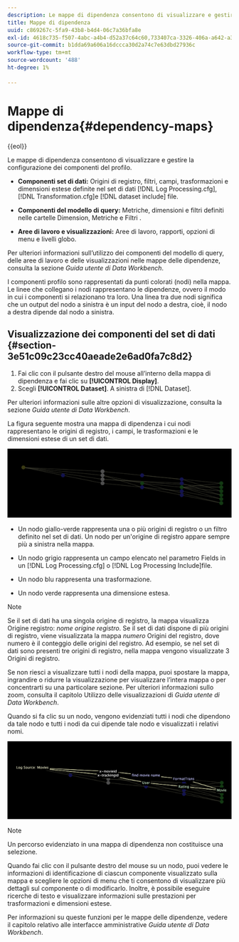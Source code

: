 ```yaml
---
description: Le mappe di dipendenza consentono di visualizzare e gestire la configurazione dei componenti del profilo.
title: Mappe di dipendenza
uuid: c869267c-5fa9-43b8-b4d4-06c7a36bfa8e
exl-id: 4618c735-f507-4abc-a4b4-d52a37c64c60,733407ca-3326-406a-a642-a3ea3d3f6b8b
source-git-commit: b1dda69a606a16dccca30d2a74c7e63dbd27936c
workflow-type: tm+mt
source-wordcount: '488'
ht-degree: 1%

---
```


# Mappe di dipendenza{#dependency-maps}

{{eol}}

Le mappe di dipendenza consentono di visualizzare e gestire la configurazione dei componenti del profilo.

* **Componenti set di dati:** Origini di registro, filtri, campi, trasformazioni e dimensioni estese definite nel set di dati [!DNL Log Processing.cfg], [!DNL Transformation.cfg]e [!DNL dataset include] file.

* **Componenti del modello di query:** Metriche, dimensioni e filtri definiti nelle cartelle Dimension, Metriche e Filtri .
* **Aree di lavoro e visualizzazioni:** Aree di lavoro, rapporti, opzioni di menu e livelli globo.

Per ulteriori informazioni sull’utilizzo dei componenti del modello di query, delle aree di lavoro e delle visualizzazioni nelle mappe delle dipendenze, consulta la sezione *Guida utente di Data Workbench*.

I componenti profilo sono rappresentati da punti colorati (nodi) nella mappa. Le linee che collegano i nodi rappresentano le dipendenze, ovvero il modo in cui i componenti si relazionano tra loro. Una linea tra due nodi significa che un output del nodo a sinistra è un input del nodo a destra, cioè, il nodo a destra dipende dal nodo a sinistra.

## Visualizzazione dei componenti del set di dati {#section-3e51c09c23cc40aeade2e6ad0fa7c8d2}

1. Fai clic con il pulsante destro del mouse all’interno della mappa di dipendenza e fai clic su **[!UICONTROL Display]**.
1. Scegli **[!UICONTROL Dataset]**. A sinistra di [!DNL Dataset].

Per ulteriori informazioni sulle altre opzioni di visualizzazione, consulta la sezione *Guida utente di Data Workbench*.

La figura seguente mostra una mappa di dipendenza i cui nodi rappresentano le origini di registro, i campi, le trasformazioni e le dimensioni estese di un set di dati.

![](assets/vis_DependencyMap.png)

* Un nodo giallo-verde rappresenta una o più origini di registro o un filtro definito nel set di dati. Un nodo per un&#39;origine di registro appare sempre più a sinistra nella mappa.
* Un nodo grigio rappresenta un campo elencato nel parametro Fields in un [!DNL Log Processing.cfg] o [!DNL Log Processing Include]file.

* Un nodo blu rappresenta una trasformazione.
* Un nodo verde rappresenta una dimensione estesa.

>[!NOTE]
>
>Se il set di dati ha una singola origine di registro, la mappa visualizza Origine registro: *nome origine registro*. Se il set di dati dispone di più origini di registro, viene visualizzata la mappa *numero* Origini del registro, dove numero è il conteggio delle origini del registro. Ad esempio, se nel set di dati sono presenti tre origini di registro, nella mappa vengono visualizzate 3 Origini di registro.

Se non riesci a visualizzare tutti i nodi della mappa, puoi spostare la mappa, ingrandire o ridurre la visualizzazione per visualizzare l’intera mappa o per concentrarti su una particolare sezione. Per ulteriori informazioni sullo zoom, consulta il capitolo Utilizzo delle visualizzazioni di *Guida utente di Data Workbench*.

Quando si fa clic su un nodo, vengono evidenziati tutti i nodi che dipendono da tale nodo e tutti i nodi da cui dipende tale nodo e visualizzati i relativi nomi.

![](assets/vis_DependencyMap_HighlightedPath.png)

>[!NOTE]
>
>Un percorso evidenziato in una mappa di dipendenza non costituisce una selezione.

Quando fai clic con il pulsante destro del mouse su un nodo, puoi vedere le informazioni di identificazione di ciascun componente visualizzato sulla mappa e scegliere le opzioni di menu che ti consentono di visualizzare più dettagli sul componente o di modificarlo. Inoltre, è possibile eseguire ricerche di testo e visualizzare informazioni sulle prestazioni per trasformazioni e dimensioni estese.

Per informazioni su queste funzioni per le mappe delle dipendenze, vedere il capitolo relativo alle interfacce amministrative *Guida utente di Data Workbench*.
